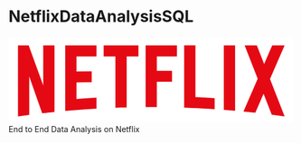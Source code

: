 # NetflixDataAnalysisSQL
![Netflix_Logo](https://github.com/eniolaoladapo/NetflixDataAnalysisSQL/blob/main/NetflixLogo.png)
End to End Data Analysis on Netflix
